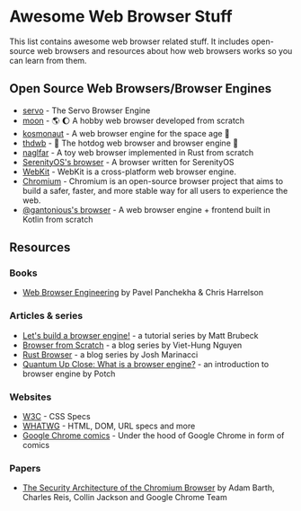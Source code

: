 # Awesome Web Browser Stuff

This list contains awesome web browser related stuff. It includes open-source web browsers and resources about how web browsers works so you can learn from them.

## Open Source Web Browsers/Browser Engines

- [servo](https://github.com/servo/servo) - The Servo Browser Engine
- [moon](https://github.com/ZeroX-DG/moon) - :earth_americas: :moon: A hobby web browser developed from scratch
- [kosmonaut](https://github.com/twilco/kosmonaut) - A web browser engine for the space age :rocket:
- [thdwb](https://github.com/danfragoso/thdwb) - :hotdog: The hotdog web browser and browser engine :hotdog:
- [naglfar](https://github.com/maekawatoshiki/naglfar) - A toy web browser implemented in Rust from scratch
- [SerenityOS's browser](https://github.com/SerenityOS/serenity/tree/master/Userland/Applications/Browser) - A browser written for SerenityOS
- [WebKit](https://github.com/WebKit/WebKit) - WebKit is a cross-platform web browser engine.
- [Chromium](https://github.com/chromium/chromium) - Chromium is an open-source browser project that aims to build a safer, faster, and more stable way for all users to experience the web.
- [@gantonious's browser](https://github.com/gantonious/browser) - A web browser engine + frontend built in Kotlin from scratch

## Resources

### Books

- [Web Browser Engineering](http://browser.engineering/) by Pavel Panchekha & Chris Harrelson

### Articles & series

- [Let's build a browser engine!](https://limpet.net/mbrubeck/2014/08/08/toy-layout-engine-1.html) - a tutorial series by Matt Brubeck
- [Browser from Scratch](https://zerox-dg.github.io/blog/tags/browser-from-scratch/) - a blog series by Viet-Hung Nguyen
- [Rust Browser](https://joshondesign.com/tags/browser) - a blog series by Josh Marinacci
- [Quantum Up Close: What is a browser engine?](https://hacks.mozilla.org/2017/05/quantum-up-close-what-is-a-browser-engine/) - an introduction to browser engine by Potch

### Websites

- [W3C](https://www.w3.org/) - CSS Specs
- [WHATWG](https://spec.whatwg.org/) - HTML, DOM, URL specs and more
- [Google Chrome comics](https://www.google.com/googlebooks/chrome/) - Under the hood of Google Chrome in form of comics

### Papers

- [The Security Architecture of the Chromium Browser](https://seclab.stanford.edu/websec/chromium/chromium-security-architecture.pdf) by Adam Barth, Charles Reis, Collin Jackson and Google Chrome Team
